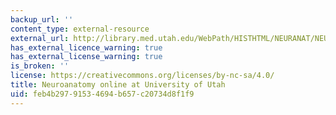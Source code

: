 ```yaml
---
backup_url: ''
content_type: external-resource
external_url: http://library.med.utah.edu/WebPath/HISTHTML/NEURANAT/NEURANCA.html
has_external_licence_warning: true
has_external_license_warning: true
is_broken: ''
license: https://creativecommons.org/licenses/by-nc-sa/4.0/
title: Neuroanatomy online at University of Utah
uid: feb4b297-9153-4694-b657-c20734d8f1f9
---
```

